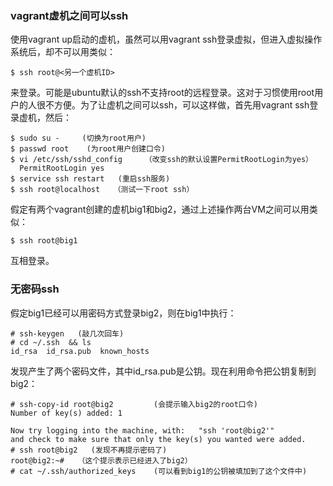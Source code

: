 ### vagrant虚机之间可以ssh
使用vagrant up启动的虚机，虽然可以用vagrant ssh登录虚拟，但进入虚拟操作系统后，却不可以用类似：
```
$ ssh root@<另一个虚机ID>
```
来登录。可能是ubuntu默认的ssh不支持root的远程登录。这对于习惯使用root用户的人很不方便。为了让虚机之间可以ssh，可以这样做，首先用vagrant ssh登录虚机，然后：
```
$ sudo su -     (切换为root用户)
$ passwd root    (为root用户创建口令)
$ vi /etc/ssh/sshd_config     （改变ssh的默认设置PermitRootLogin为yes）
  PermitRootLogin yes
$ service ssh restart   (重启ssh服务)
$ ssh root@localhost   （测试一下root ssh）
```
假定有两个vagrant创建的虚机big1和big2，通过上述操作两台VM之间可以用类似：
```
$ ssh root@big1
```
互相登录。
### 无密码ssh

假定big1已经可以用密码方式登录big2，则在big1中执行：
```
# ssh-keygen   (敲几次回车)
# cd ~/.ssh  && ls
id_rsa  id_rsa.pub  known_hosts
```
发现产生了两个密码文件，其中id_rsa.pub是公钥。现在利用命令把公钥复制到big2：
```
# ssh-copy-id root@big2         (会提示输入big2的root口令)
Number of key(s) added: 1

Now try logging into the machine, with:   "ssh 'root@big2'"
and check to make sure that only the key(s) you wanted were added.
# ssh root@big2   (发现不再提示密码了)
root@big2:~#   （这个提示表示已经进入了big2）
# cat ~/.ssh/authorized_keys    (可以看到big1的公钥被填加到了这个文件中)
```
